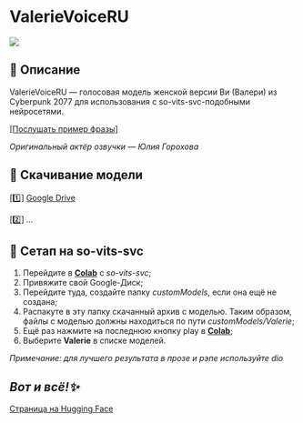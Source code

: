 # ValerieVoiceRU
![](https://komarev.com/ghpvc/?username=Zettyyy)
## 📜 Описание
ValerieVoiceRU — голосовая модель женской версии Ви (Валери) из Cyberpunk 2077 для использования с so-vits-svc-подобными нейросетями.

[[Послушать пример фразы]](https://github.com/Zettyyy/ValerieVoiceRU/raw/main/example.mp3)

*Оригинальный актёр озвучки — Юлия Горохова*
## 📩 Скачивание модели
[1️⃣] [Google Drive](https://drive.google.com/uc?export=view&id=1jmCHryz_Q_WSayz8NI2fCRDROylvQ0qX)

[2️⃣] *...*
## 🔧 Сетап на so-vits-svc
1. Перейдите в [**Colab**](https://colab.research.google.com/drive/1o1gtZ5djnuYjFhAPx06CZyESkW9Ofk9P) с *so-vits-svc*;
2. Привяжите свой Google-Диск;
3. Перейдите туда, создайте папку *customModels*, если она ещё не создана;
4. Распакуте в эту папку скачанный архив с моделью. Таким образом, файлы с моделью должны находиться по пути *customModels/Valerie*;
5. Ещё раз нажмите на последнюю кнопку play в [**Colab**](https://colab.research.google.com/drive/1o1gtZ5djnuYjFhAPx06CZyESkW9Ofk9P);
6. Выберите **Valerie** в списке моделей.

*Примечание: для лучшего результата в прозе и рэпе используйте dio*
## *Вот и всё!✨*
[Страница на Hugging Face](https://huggingface.co/Zettyyy/so-vits-svc-Cyberpunk2077-RU)
